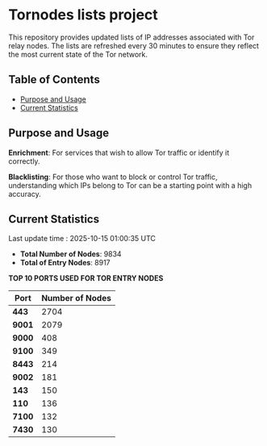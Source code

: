 # Tornodes lists project

This repository provides updated lists of IP addresses associated with Tor relay nodes. The lists are refreshed every 30 minutes to ensure they reflect the most current state of the Tor network.

## Table of Contents

- [Purpose and Usage](#purpose-and-usage)
- [Current Statistics](#current-statistics)


## Purpose and Usage

**Enrichment**: For services that wish to allow Tor traffic or identify it correctly.

**Blacklisting**: For those who want to block or control Tor traffic, understanding which IPs belong to Tor can be a starting point with a high accuracy.

## Current Statistics

Last update time : 2025-10-15 01:00:35 UTC

- **Total Number of Nodes**: 9834
- **Total of Entry Nodes**: 8917

**TOP 10 PORTS USED FOR TOR ENTRY NODES**

| **Port** | **Number of Nodes** |
|------|-----------------|
| **443**   | 2704  |
| **9001**   | 2079  |
| **9000**   | 408  |
| **9100**   | 349  |
| **8443**   | 214  |
| **9002**   | 181  |
| **143**   | 150  |
| **110**   | 136  |
| **7100**   | 132  |
| **7430**   | 130  |

